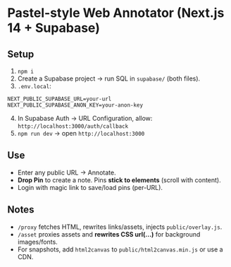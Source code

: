 # Pastel-style Web Annotator (Next.js 14 + Supabase)

## Setup
1. `npm i`
2. Create a Supabase project → run SQL in `supabase/` (both files).
3. `.env.local`:
```
NEXT_PUBLIC_SUPABASE_URL=your-url
NEXT_PUBLIC_SUPABASE_ANON_KEY=your-anon-key
```
4. In Supabase Auth → URL Configuration, allow: `http://localhost:3000/auth/callback`
5. `npm run dev` → open `http://localhost:3000`

## Use
- Enter any public URL → Annotate.
- **Drop Pin** to create a note. Pins **stick to elements** (scroll with content).
- Login with magic link to save/load pins (per-URL).

## Notes
- `/proxy` fetches HTML, rewrites links/assets, injects `public/overlay.js`.
- `/asset` proxies assets and **rewrites CSS url(...)** for background images/fonts.
- For snapshots, add `html2canvas` to `public/html2canvas.min.js` or use a CDN.